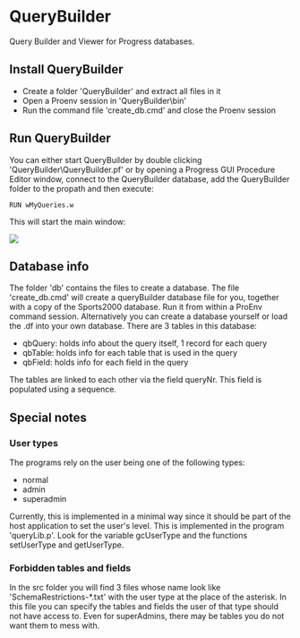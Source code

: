 # QueryBuilder
Query Builder and Viewer for Progress databases. 

## Install QueryBuilder
- Create a folder 'QueryBuilder' and extract all files in it
- Open a Proenv session in 'QueryBuilder\bin'
- Run the command file 'create_db.cmd' and close the Proenv session

## Run QueryBuilder
You can either start QueryBuilder by double clicking 'QueryBuilder\QueryBuilder.pf' or by opening a Progress GUI Procedure Editor window, connect to the QueryBuilder database, add the QueryBuilder folder to the propath and then execute:
```
RUN wMyQueries.w 
```

This will start the main window:

![](https://i.imgur.com/z2EpMQN.png)


## Database info
The folder 'db' contains the files to create a database. The file 'create_db.cmd' will create a queryBuilder database file for you, together with a copy of the Sports2000 database. Run it from within a ProEnv command session. Alternatively you can create a database yourself or load the .df into your own database. There are 3 tables in this database:

- qbQuery: holds info about the query itself, 1 record for each query
- qbTable: holds info for each table that is used in the query
- qbField: holds info for each field in the query

The tables are linked to each other via the field queryNr. This field is populated using a sequence.

## Special notes
### User types
The programs rely on the user being one of the following types:
- normal
- admin
- superadmin

Currently, this is implemented in a minimal way since it should be part of the host application to set the user's level. This is implemented in the program 'queryLib.p'. Look for the variable gcUserType and the functions setUserType and getUserType.

### Forbidden tables and fields
In the src folder you will find 3 files whose name look like 'SchemaRestrictions-*.txt' with the user type at the place of the asterisk. In this file you can specify the tables and fields the user of that type should not have access to. Even for superAdmins, there may be tables you do not want them to mess with. 









